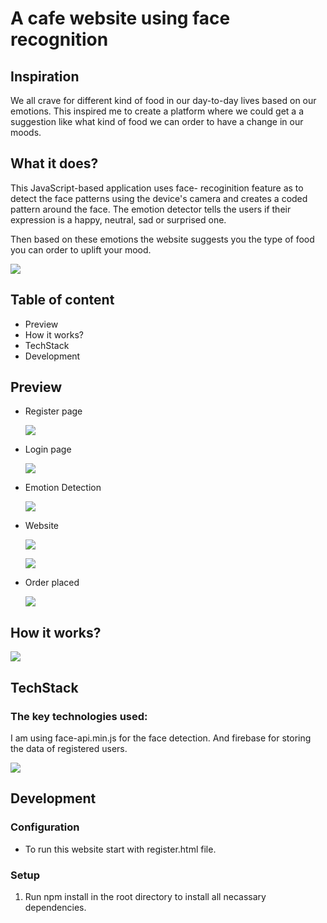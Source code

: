 # A cafe website using face recognition

## Inspiration
We all crave for different kind of food in our day-to-day lives based on our emotions. This inspired me to create a platform where we could get a a suggestion like what kind of food we can order to have a change in our moods. 


## What it does?
This JavaScript-based application uses face- recoginition feature as to detect the face patterns using the device's camera and creates a coded pattern around the face. The emotion detector tells the users if their expression is a happy, neutral, sad or surprised one.

Then based on these emotions the website suggests you the type of food you can order to uplift your mood.

<img src="image/logo.webp"></img>

## Table of content

* Preview
* How it works?
* TechStack
* Development

## Preview
* Register page

  <img src="image/register.png"></img>
* Login page 
  
  <img src="image/login.png"></img>
* Emotion Detection
  
  <img src="image/emotiond.png"></img>
* Website
  
  <img src="image/nweb1.png"></img>

  <img src="image/nweb2.png"></img>

* Order placed
  
  <img src="image/order.png"></img>

## How it works?

<img src="image/flowchart.png"></img>

## TechStack

### The key technologies used:
I am using face-api.min.js for the face detection. And firebase for storing the data of registered users.

<img src="image/tech.png"></img>

## Development

### Configuration

* To run this website start with register.html file.
  
### Setup
1. Run npm install in the root directory to install all necassary dependencies.



